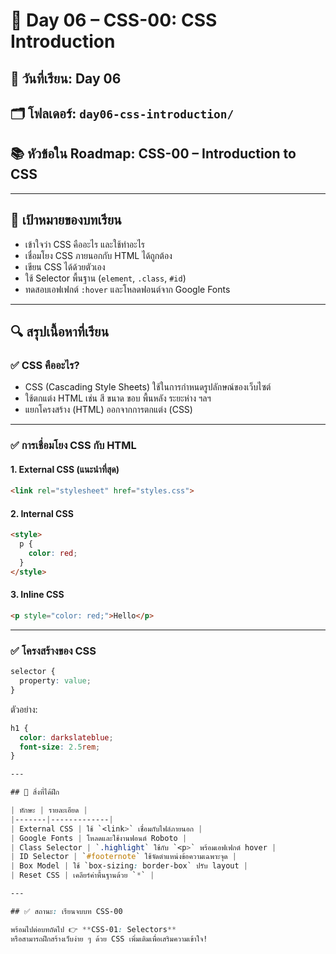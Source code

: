 # 📘 Day 06 – CSS-00: CSS Introduction

## 📅 วันที่เรียน: Day 06  
## 🗂 โฟลเดอร์: `day06-css-introduction/`  
## 📚 หัวข้อใน Roadmap: CSS-00 – Introduction to CSS

---

## 🎯 เป้าหมายของบทเรียน
- เข้าใจว่า CSS คืออะไร และใช้ทำอะไร
- เชื่อมโยง CSS ภายนอกกับ HTML ได้ถูกต้อง
- เขียน CSS ได้ด้วยตัวเอง
- ใช้ Selector พื้นฐาน (`element`, `.class`, `#id`)
- ทดสอบเอฟเฟกต์ `:hover` และโหลดฟอนต์จาก Google Fonts

---

## 🔍 สรุปเนื้อหาที่เรียน

### ✅ CSS คืออะไร?
- CSS (Cascading Style Sheets) ใช้ในการกำหนดรูปลักษณ์ของเว็บไซต์
- ใช้ตกแต่ง HTML เช่น สี ขนาด ขอบ พื้นหลัง ระยะห่าง ฯลฯ
- แยกโครงสร้าง (HTML) ออกจากการตกแต่ง (CSS)

---

### ✅ การเชื่อมโยง CSS กับ HTML

#### 1. External CSS (แนะนำที่สุด)
```html
<link rel="stylesheet" href="styles.css">
```

#### 2. Internal CSS
```html
<style>
  p {
    color: red;
  }
</style>
```

#### 3. Inline CSS
```html
<p style="color: red;">Hello</p>
```

---

### ✅ โครงสร้างของ CSS

```css
selector {
  property: value;
}
```

ตัวอย่าง:
```css
h1 {
  color: darkslateblue;
  font-size: 2.5rem;
}

---

## 🧠 สิ่งที่ได้ฝึก

| ทักษะ | รายละเอียด |
|-------|-------------|
| External CSS | ใช้ `<link>` เชื่อมกับไฟล์ภายนอก |
| Google Fonts | โหลดและใช้งานฟอนต์ Roboto |
| Class Selector | `.highlight` ใช้กับ `<p>` พร้อมเอฟเฟกต์ hover |
| ID Selector | `#footernote` ใช้จัดตำแหน่งข้อความเฉพาะจุด |
| Box Model | ใช้ `box-sizing: border-box` ปรับ layout |
| Reset CSS | เคลียร์ค่าพื้นฐานด้วย `*` |

---

## ✅ สถานะ: เรียนจบบท CSS-00

พร้อมไปต่อบทถัดไป 👉 **CSS-01: Selectors**  
หรือสามารถฝึกสร้างเว็บง่าย ๆ ด้วย CSS เพิ่มเติมเพื่อเสริมความเข้าใจ!

